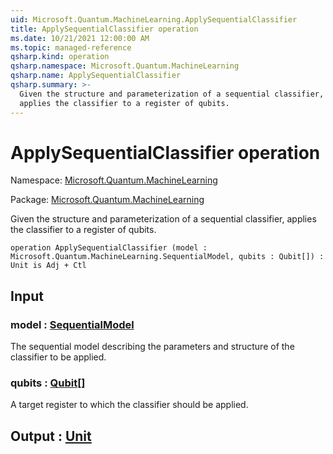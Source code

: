 ```yaml
---
uid: Microsoft.Quantum.MachineLearning.ApplySequentialClassifier
title: ApplySequentialClassifier operation
ms.date: 10/21/2021 12:00:00 AM
ms.topic: managed-reference
qsharp.kind: operation
qsharp.namespace: Microsoft.Quantum.MachineLearning
qsharp.name: ApplySequentialClassifier
qsharp.summary: >-
  Given the structure and parameterization of a sequential classifier,
  applies the classifier to a register of qubits.
---
```


# ApplySequentialClassifier operation

Namespace: [Microsoft.Quantum.MachineLearning](xref:Microsoft.Quantum.MachineLearning)

Package: [Microsoft.Quantum.MachineLearning](https://nuget.org/packages/Microsoft.Quantum.MachineLearning)


Given the structure and parameterization of a sequential classifier,applies the classifier to a register of qubits.

```qsharp
operation ApplySequentialClassifier (model : Microsoft.Quantum.MachineLearning.SequentialModel, qubits : Qubit[]) : Unit is Adj + Ctl
```


## Input

### model : [SequentialModel](xref:Microsoft.Quantum.MachineLearning.SequentialModel)

The sequential model describing the parameters and structure of theclassifier to be applied.


### qubits : [Qubit](xref:microsoft.quantum.qsharp.valueliterals#qubit-literals)[]

A target register to which the classifier should be applied.



## Output : [Unit](xref:microsoft.quantum.qsharp.valueliterals#unit-literal)

